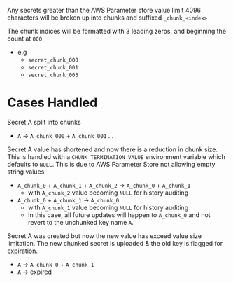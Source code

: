 Any secrets greater than the AWS Parameter store value limit 4096 characters will be broken up into chunks and suffixed `_chunk_<index>`

The chunk indices will be formatted with 3 leading zeros, and beginning the count at `000`
- e.g 
    - `secret_chunk_000`
    - `secret_chunk_001`
    - `secret_chunk_003`
    
    
# Cases Handled
Secret A split into chunks
- `A` -> `A_chunk_000` + `A_chunk_001` ...

Secret A value has shortened and now there is a reduction in chunk size. This is handled with a `CHUNK_TERMINATION_VALUE` environment variable which defaults to `NULL`.
This is due to AWS Parameter Store not allowing empty string values
- `A_chunk_0` + `A_chunk_1` + `A_chunk_2` -> `A_chunk_0` + `A_chunk_1`
    - with `A_chunk_2` value becoming `NULL` for history auditing
- `A_chunk_0` + `A_chunk_1` -> `A_chunk_0`
    - with `A_chunk_1` value becoming `NULL` for history auditing
    - In this case, all future updates will happen to `A_chunk_0` and not revert to the unchunked key name `A`.
    
Secret A was created but now the new value has exceed value size limitation. The new chunked secret is uploaded & the old key is flagged for expiration.
- `A` -> `A_chunk_0` + `A_chunk_1`
- `A` -> expired


